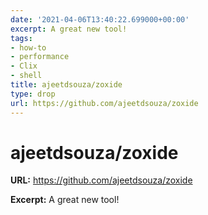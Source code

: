 ```yaml
---
date: '2021-04-06T13:40:22.699000+00:00'
excerpt: A great new tool!
tags:
- how-to
- performance
- Clix
- shell
title: ajeetdsouza/zoxide
type: drop
url: https://github.com/ajeetdsouza/zoxide
---
```


# ajeetdsouza/zoxide

**URL:** https://github.com/ajeetdsouza/zoxide

**Excerpt:** A great new tool!
